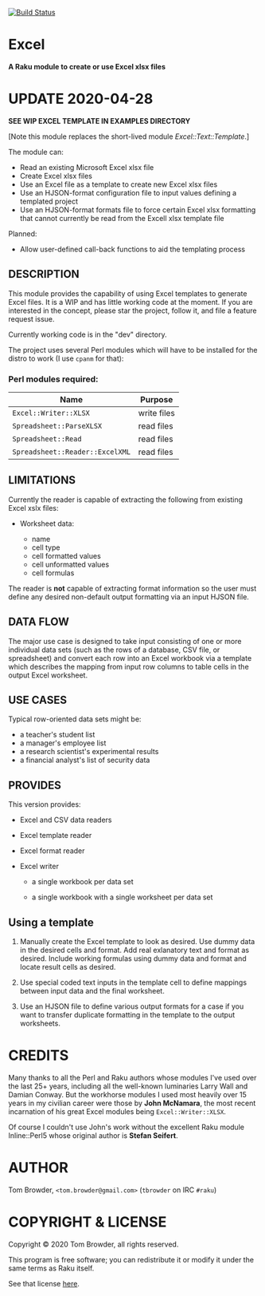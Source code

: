 [![Build Status](https://travis-ci.com/tbrowder/Excel-Raku.svg?branch=master)](https://travis-ci.com/tbrowder/Excel-Raku)

# Excel

**A Raku module to create or use Excel xlsx files**

# UPDATE 2020-04-28

**SEE WIP EXCEL TEMPLATE IN EXAMPLES DIRECTORY**

[Note this module replaces the short-lived module *Excel::Text::Template*.]

The module can:

* Read an existing Microsoft Excel xlsx file
* Create Excel xlsx files
* Use an Excel file as a template to create new Excel xlsx files
* Use an HJSON-format configuration file to input values defining a
  templated project
* Use an HJSON-format formats file to force  certain  Excel xlsx formatting
  that cannot currently be read from the Excell xlsx template file

Planned:

* Allow user-defined call-back functions to aid the templating
  process

## DESCRIPTION

This module provides the capability of using Excel templates
to generate Excel files. It is a WIP and has little working code
at the moment. If you are interested in the concept, please
star the project, follow it, and file a feature request issue.

Currently working code is in the "dev" directory.

The project uses several Perl modules which will have to
be installed for the distro to work (I use `cpanm` for that):

### Perl modules required:

| Name | Purpose |
| --- | --- |
| `Excel::Writer::XLSX`           | write files
| `Spreadsheet::ParseXLSX`        | read files
| `Spreadsheet::Read`             | read files
| `Spreadsheet::Reader::ExcelXML` | read files

## LIMITATIONS

Currently the reader is capable of extracting the following
from existing Excel xslx files:

+ Worksheet data:

  - name
  - cell type
  - cell formatted values
  - cell unformatted values
  - cell formulas

The reader is **not** capable of extracting format information
so the user must define any desired non-default output formatting
via an input HJSON file.

## DATA FLOW

The major use case is designed to take input consisting of one or more
individual data sets (such as the rows of a database, CSV file, or
spreadsheet) and convert each row into an Excel workbook via a
template which describes the mapping from input row columns to table
cells in the output Excel worksheet.

## USE CASES

Typical row-oriented data sets might be:

* a teacher's student list
* a manager's employee list
* a research scientist's experimental results
* a financial analyst's list of security data

## PROVIDES

This version provides:

* Excel and CSV data readers

* Excel template reader

* Excel format reader

* Excel writer

    * a single workbook per data set

    * a single workbook with a single worksheet per data set

## Using a template

1. Manually create the Excel template to look as desired.
   Use dummy data in the desired cells and format.  Add real
   exlanatory text and format as desired.  Include working formulas
   using dummy data and format and locate result cells as desired.

2. Use special coded text inputs in the template cell to define mappings
   between input data and the final worksheet.

3. Use an HJSON file to define various output formats for a case if
   you want to transfer duplicate formatting in the template to the
   output worksheets.

CREDITS
=======

Many thanks to all the Perl and Raku authors whose modules I've used
over the last 25+ years, including all the well-known luminaries Larry
Wall and Damian Conway. But the workhorse modules I used most heavily
over 15 years in my civilian career were those by **John McNamara**,
the most recent incarnation of his great Excel modules being
`Excel::Writer::XLSX`.

Of course I couldn't use John's work without the excellent Raku module
Inline::Perl5 whose original author is **Stefan Seifert**.

AUTHOR
======

Tom Browder, `<tom.browder@gmail.com>` (`tbrowder` on IRC `#raku`)

COPYRIGHT & LICENSE
===================

Copyright &#x00A9; 2020 Tom Browder, all rights reserved.

This program is free software; you can redistribute it or modify
it under the same terms as Raku itself.

See that license [here](./LICENSE).
